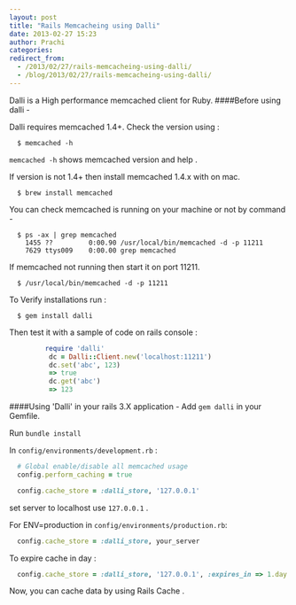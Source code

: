 ```yaml
---
layout: post
title: "Rails Memcacheing using Dalli"
date: 2013-02-27 15:23
author: Prachi
categories:
redirect_from: 
  - /2013/02/27/rails-memcacheing-using-dalli/
  - /blog/2013/02/27/rails-memcacheing-using-dalli/
---
```


Dalli is a High performance memcached client for Ruby.
####Before using dalli -

Dalli requires memcached 1.4+. Check the version using :

```
  $ memcached -h
```

  `memcached -h` shows memcached version and help .

If version is not 1.4+ then install memcached 1.4.x with on mac.

```
  $ brew install memcached
```

You can check memcached is running on your machine or not by command -

```
  $ ps -ax | grep memcached
    1455 ??         0:00.90 /usr/local/bin/memcached -d -p 11211
    7629 ttys009    0:00.00 grep memcached
```
<!-- more -->
 
If memcached not running then start it on port 11211.

```
  $ /usr/local/bin/memcached -d -p 11211
```

To Verify installations run :

```
  $ gem install dalli
```

Then test it with a sample of code on rails console :

```ruby
         require 'dalli'
          dc = Dalli::Client.new('localhost:11211')
          dc.set('abc', 123)
          => true
          dc.get('abc')
          => 123
```

####Using 'Dalli' in your rails 3.X application -
Add `gem dalli`  in your Gemfile.

Run `bundle install`

In `config/environments/development.rb` :

```ruby
  # Global enable/disable all memcached usage
  config.perform_caching = true

  config.cache_store = :dalli_store, '127.0.0.1'
```
  set server to localhost use `127.0.0.1` .

  For ENV=production in `config/environments/production.rb`:

```ruby
  config.cache_store = :dalli_store, your_server
```

To expire cache in  day :

```ruby
  config.cache_store = :dalli_store, '127.0.0.1', :expires_in => 1.day
```

Now, you can cache data by using Rails Cache .
